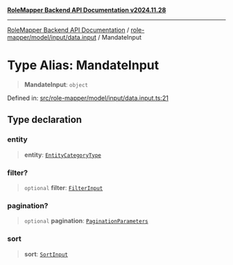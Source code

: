 [**RoleMapper Backend API Documentation v2024.11.28**](../../../../../README.md)

***

[RoleMapper Backend API Documentation](../../../../../modules.md) / [role-mapper/model/input/data.input](../README.md) / MandateInput

# Type Alias: MandateInput

> **MandateInput**: `object`

Defined in: [src/role-mapper/model/input/data.input.ts:21](https://github.com/FlowCraft-AG/RoleMapper/blob/55ba436164ff7e5a7c4d8ad55ac7ddffe5029190/backend/src/role-mapper/model/input/data.input.ts#L21)

## Type declaration

### entity

> **entity**: [`EntityCategoryType`](../../../entity/entities.entity/type-aliases/EntityCategoryType.md)

### filter?

> `optional` **filter**: [`FilterInput`](../../filter.input/type-aliases/FilterInput.md)

### pagination?

> `optional` **pagination**: [`PaginationParameters`](../../pagination-parameters/type-aliases/PaginationParameters.md)

### sort

> **sort**: [`SortInput`](../../sort.input/type-aliases/SortInput.md)
